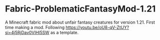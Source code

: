 # Fabric-ProblematicFantasyMod-1.21
A Minecraft fabric mod about unfair fantasy creatures for version 1.21.
First time making a mod. Following https://youtu.be/oU8-qV-ZtUY?si=4j5RjDav0VIHl5SW as a template.
